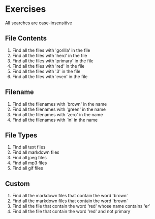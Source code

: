 # Exercises

All searches are case-insensitive

## File Contents

1. Find all the files with 'gorilla' in the file
2. Find all the files with 'herd' in the file
3. Find all the files with 'primary' in the file
4. Find all the files with 'red' in the file
5. Find all the files with '3' in the file
6. Find all the files with 'even' in the file

## Filename

1. Find all the filenames with 'brown' in the name
2. Find all the filenames with 'green' in the name
3. Find all the filenames with 'zero' in the name
4. Find all the filenames with 'in' in the name

## File Types

1. Find all text files
2. Find all markdown files
3. Find all jpeg files
4. Find all mp3 files
5. Find all gif files

## Custom

1. Find all the markdown files that contain the word 'brown'
2. Find all the markdown files that contain the word 'brown'
3. Find all the file that contain the word 'red' whose name contains 'er'
4. Find all the file that contain the word 'red' and not primary